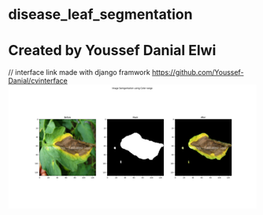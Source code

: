 # disease_leaf_segmentation
# Created by Youssef Danial Elwi
// interface link made with django framwork
https://github.com/Youssef-Danial/cvinterface
<img src="/result0.png" alt="Alt text" title="Database Design">
